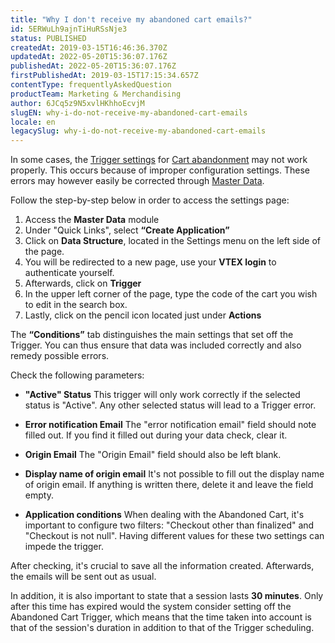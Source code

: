 ```yaml
---
title: "Why I don't receive my abandoned cart emails?"
id: 5ERWuLh9ajnTiHuRSsNje3
status: PUBLISHED
createdAt: 2019-03-15T16:46:36.370Z
updatedAt: 2022-05-20T15:36:07.176Z
publishedAt: 2022-05-20T15:36:07.176Z
firstPublishedAt: 2019-03-15T17:15:34.657Z
contentType: frequentlyAskedQuestion
productTeam: Marketing & Merchandising
author: 6JCq5z9N5xvlHKhhoEcvjM
slugEN: why-i-do-not-receive-my-abandoned-cart-emails
locale: en
legacySlug: why-i-do-not-receive-my-abandoned-cart-emails
---
```


In some cases, the [Trigger settings](/en/tutorial/how-to-create-a-trigger-in-Master-Data--tutorials_1270 "Trigger") for [Cart abandonment](/en/tutorial/setting-up-abandoned-carts--tutorials_740#) may not work properly. This occurs because of improper configuration settings. These errors may however easily be corrected through [Master Data](/en/tutorial/--4otjBnR27u4WUIciQsmkAw).

Follow the step-by-step below in order to access the settings page:

1. Access the __Master Data__ module
2. Under "Quick Links", select __“Create Application”__
3. Click on __Data Structure__, located in the Settings menu on the left side of the page.
4. You will be redirected to a new page, use your __VTEX login__ to authenticate yourself.
5. Afterwards, click on __Trigger__
6. In the upper left corner of the page, type the code of the cart you wish to edit in the search box.
7. Lastly, click on the pencil icon located just under __Actions__

The __“Conditions”__ tab distinguishes the main settings that set off the Trigger. You can thus ensure that data was included correctly and also remedy possible errors. 

Check the following parameters:
- __"Active" Status__
This trigger will only work correctly if the selected status is "Active". Any other selected status will lead to a Trigger error.

- __Error notification Email__
The "error notification email" field should note filled out. If you find it filled out during your data check, clear it.

- __Origin Email__
The "Origin Email" field should also be left blank.

- __Display name of origin email__ 
It's not possible to fill out the display name of origin email. If anything is written there, delete it and leave the field empty.

- __Application conditions__
When dealing with the Abandoned Cart, it's important to configure two filters: "Checkout other than finalized" and "Checkout is not null". Having different values for these two settings can impede the trigger. 

After checking, it's crucial to save all the information created. Afterwards, the emails will be sent out as usual.

<div class="alert alert-warning">
In addition, it is also important to state that a session lasts <strong>30 minutes</strong>. Only after this time has expired would the system consider setting off the Abandoned Cart Trigger, which means that the time taken into account is that of the session's duration in addition to that of the Trigger scheduling.
</div>
